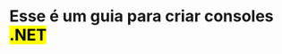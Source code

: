 # Esse é um guia para criar consoles <span style="color:black;background-color:yellow;">.NET</span>
